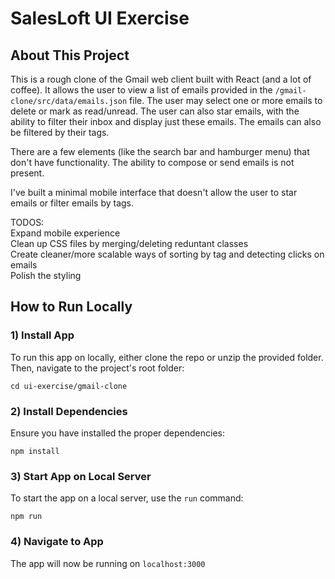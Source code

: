 # SalesLoft UI Exercise

## About This Project
This is a rough clone of the Gmail web client built with React (and a lot of coffee). It allows the user to view a list of emails provided in the `/gmail-clone/src/data/emails.json` file. The user may select one or more emails to delete or mark as read/unread. The user can also star emails, with the ability to filter their inbox and display just these emails. The emails can also be filtered by their tags.

There are a few elements (like the search bar and hamburger menu) that don't have functionality. The ability to compose or send emails is not present.

I've built a minimal mobile interface that doesn't allow the user to star emails or filter emails by tags.

TODOS:  
Expand mobile experience  
Clean up CSS files by merging/deleting reduntant classes  
Create cleaner/more scalable ways of sorting by tag and detecting clicks on emails  
Polish the styling  

## How to Run Locally

### 1) Install App
To run this app on locally, either clone the repo or unzip the provided folder. Then, navigate to the project's root folder:

`cd ui-exercise/gmail-clone`


### 2) Install Dependencies
Ensure you have installed the proper dependencies:

`npm install`


### 3) Start App on Local Server
To start the app on a local server, use the `run` command:

`npm run`

### 4) Navigate to App
The app will now be running on `localhost:3000`
